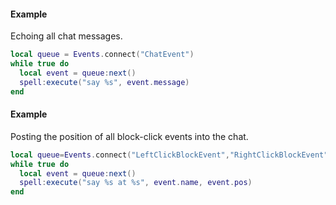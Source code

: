 #### Example
Echoing all chat messages.
```lua
local queue = Events.connect("ChatEvent")
while true do
  local event = queue:next()
  spell:execute("say %s", event.message)
end
```

#### Example
Posting the position of all block-click events into the chat.
```lua
local queue=Events.connect("LeftClickBlockEvent","RightClickBlockEvent")
while true do
  local event = queue:next()
  spell:execute("say %s at %s", event.name, event.pos)
end
```
